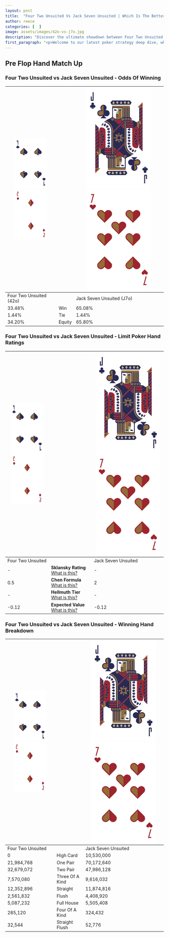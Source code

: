 ```yaml
---
layout: post
title:  "Four Two Unsuited Vs Jack Seven Unsuited | Which Is The Better Hand In Poker? A Complete Guide"
author: reece
categories: [  ]
image: assets/images/42o-vs-j7o.jpg
description: "Discover the ultimate showdown between Four Two Unsuited and Jack Seven Unsuited in poker! Uncover the odds, strategies, and scenarios where one hand triumphs over the other. Get ready to up your poker game with this thrilling analysis."
first_paragraph: "<p>Welcome to our latest poker strategy deep dive, where we're pitting two distinct hands against each other in a high-stakes showdown: Four Two Unsuited vs Jack Seven Unsuited.</p><p>In the dynamic world of poker, every decision counts, and knowing which hand holds the upper hand is key to your success at the table.</p><p>In this article, we'll dissect these two hands, explore the scenarios where one dominates the other, and equip you with the knowledge to make strategic choices that can tip the odds in your favor.</p><p>Get ready to unravel the intriguing dynamics of these poker hands and elevate your game to new heights.</p>"
---
```




[comment]: # (sp0)

## Pre Flop Hand Match Up

<div class="table hand-ratings" markdown="1"> 



### Four Two Unsuited vs Jack Seven Unsuited - Odds Of Winning


    
| ![image info](assets/images/hand1/4.png) ![image info](assets/images/hand1/2o.png) |  | ![image info](assets/images/hand2/J.png) ![image info](assets/images/hand2/7o.png) |
| -------- | -------- | -------- |
| Four Two Unsuited (42o) |  | Jack Seven Unsuited (J7o) |
| 33.48% | Win | 65.08% |
| 1.44% | Tie | 1.44% |
| 34.20% | Equity | 65.80% |




[comment]: # (sp1)



### Four Two Unsuited vs Jack Seven Unsuited - Limit Poker Hand Ratings


    
| ![image info](assets/images/hand1/4.png) ![image info](assets/images/hand1/2o.png) |  | ![image info](assets/images/hand2/J.png) ![image info](assets/images/hand2/7o.png) |
| -------- | -------- | -------- |
| Four Two Unsuited |  | Jack Seven Unsuited |
| - | **Sklansky Rating** [What is this?](/sklansky-rating-explained) | - |
| 0.5 | **Chen Formula** [What is this?](/chen-formula-explained) | 2 |
| - | **Hellmuth Tier** [What is this?](/Hellmuth-tier-explained) | - |
| -0.12 | **Expected Value** [What is this?](/expected-value-explained) | -0.12 |




[comment]: # (sp2)



### Four Two Unsuited vs Jack Seven Unsuited - Winning Hand Breakdown


    
| ![image info](assets/images/hand1/4.png) ![image info](assets/images/hand1/2o.png) |  | ![image info](assets/images/hand2/J.png) ![image info](assets/images/hand2/7o.png) |
| -------- | -------- | -------- |
| Four Two Unsuited |  | Jack Seven Unsuited |
| 0 | High Card | 10,530,000 |
| 21,984,768 | One Pair | 70,172,640 |
| 32,679,072 | Two Pair | 47,986,128 |
| 7,570,080 | Three Of A Kind | 9,616,032 |
| 12,352,896 | Straight | 11,874,816 |
| 2,561,832 | Flush | 4,408,920 |
| 5,087,232 | Full House | 5,505,408 |
| 285,120 | Four Of A Kind | 324,432 |
| 32,544 | Straight Flush | 52,776 |




[comment]: # (sp3)



</div>

[comment]: # (sp4)



[comment]: # (sp5)

